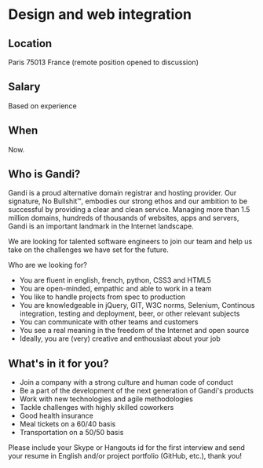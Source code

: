 # Design and web integration

## Location

Paris 75013 France (remote position opened to discussion)

## Salary

Based on experience

## When 

Now.

## Who is Gandi?

Gandi is a proud alternative domain registrar and hosting provider. Our signature, No Bullshit™, embodies our strong ethos and our ambition to    be successful by providing a clear and clean service. Managing more than 1.5 million domains, hundreds of thousands of websites, apps and servers, Gandi is an important landmark in the Internet landscape.

We are looking for talented software engineers to join our team and help us take on the challenges we have set for the future.

Who are we looking for?

* You are fluent in english, french, python, CSS3 and HTML5
* You are open-minded, empathic and able to work in a team
* You like to handle projects from spec to production
* You are knowledgeable in jQuery, GIT, W3C norms, Selenium, Continous integration, testing and deployment, beer, or other relevant subjects
* You can communicate with other teams and customers
* You see a real meaning in the freedom of the Internet and open source
* Ideally, you are (very) creative and enthousiast about your job

## What's in it for you?

* Join a company with a strong culture and human code of conduct
* Be a part of the development of the next generation of Gandi's products
* Work with new technologies and agile methodologies
* Tackle challenges with highly skilled coworkers
* Good health insurance
* Meal tickets on a 60/40 basis
* Transportation on a 50/50 basis

Please include your Skype or Hangouts id for the first interview and send your resume in English and/or project portfolio (GitHub, etc.), thank you! 

